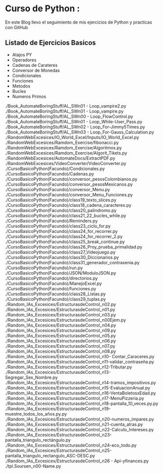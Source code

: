 # Curso de Python :
En este Blog llevo el seguimiento de mis ejercicios de Python
y practicas con GitHub

## Listado de Ejercicios Basicos
* Atajos PY
* Operadores
* Cadenas de Carateres
* Conversor de Monedas
* Condicionales
* Funciones
* Metodos
* Bucles
* Numeros Primos

./Book_AutomateBoringStuff/AL_SWn01 - Loop_vampire2.py
./Book_AutomateBoringStuff/AL_SWn01 - Loop_vampire.py
./Book_AutomateBoringStuff/AL_SWn00 - Loop_FlowControl.py
./Book_AutomateBoringStuff/AL_SWn01 - Loop_While-User_Pass.py
./Book_AutomateBoringStuff/AL_SWn02 - Loop_For-Jimmy5Times.py
./Book_AutomateBoringStuff/AL_SWn03 - Loop_For-Gauss_Calculation.py
./RandomWebExcesices/IO_World_Excel/Inputs/IO_World_Excel.py
./RandomWebExcesices/Ramdom_Exercise/fibonacci.py
./RandomWebExcesices/Ramdom_Exercise/Algoritmos.py
./RandomWebExcesices/Ramdom_Exercise/Algorit_Tikets.py
./RandomWebExcesices/AutomateDocs/ExtractPDF.py
./RandomWebExcesices/VideoConverter/VideoConverter.py
./CursoBasicoPython(Facundo)/Condicionales.py
./CursoBasicoPython(Facundo)/Cadenas.py
./CursoBasicoPython(Facundo)/conversor_pesosColombianos.py
./CursoBasicoPython(Facundo)/conversor_pesosMexicanos.py
./CursoBasicoPython(Facundo)/conversor_Menu.py
./CursoBasicoPython(Facundo)/conversor_Menu_Funciones.py
./CursoBasicoPython(Facundo)/class19_texto_slices.py
./CursoBasicoPython(Facundo)/class18_cadena_caracteres.py
./CursoBasicoPython(Facundo)/class20_palindromo.py
./CursoBasicoPython(Facundo)/class21_22_bucles_while.py
./CursoBasicoPython(Facundo)/Reminders.py
./CursoBasicoPython(Facundo)/class23_ciclo_for.py
./CursoBasicoPython(Facundo)/class24_for_recorrer.py
./CursoBasicoPython(Facundo)/class24_for_recorrer_2.py
./CursoBasicoPython(Facundo)/class25_break_continue.py
./CursoBasicoPython(Facundo)/class26_Proy_prueba_primalidad.py
./CursoBasicoPython(Facundo)/class27_Videojuego.py
./CursoBasicoPython(Facundo)/class30_Diccionarios.py
./CursoBasicoPython(Facundo)/class31_generador_contrasenia.py
./CursoBasicoPython(Facundo)/run.py
./CursoBasicoPython(Facundo)/JSON/ModuloJSON.py
./CursoBasicoPython(Facundo)/directorios.py
./CursoBasicoPython(Facundo)/ManejoExcel.py
./CursoBasicoPython(Facundo)/funciones.py
./CursoBasicoPython(Facundo)/class28_Listas.py
./CursoBasicoPython(Facundo)/class29_tuplas.py
./Random_IAs_Excesices/EstructurasdeControl_n02.py
./Random_IAs_Excesices/EstructurasdeControl_n01.py
./Random_IAs_Excesices/EstructurasdeControl_n03.py
./Random_IAs_Excesices/EstructurasdeControl_n00Ejem.py
./Random_IAs_Excesices/EstructurasdeControl_n04.py
./Random_IAs_Excesices/EstructurasdeControl_n09.py
./Random_IAs_Excesices/EstructurasdeControl_n05.py
./Random_IAs_Excesices/EstructurasdeControl_n06.py
./Random_IAs_Excesices/EstructurasdeControl_n07.py
./Random_IAs_Excesices/EstructurasdeControl_n08.py
./Random_IAs_Excesices/EstructurasdeControl_n10- Contar_Caraceres.py
./Random_IAs_Excesices/EstructurasdeControl_n11-validar_contraseña.py
./Random_IAs_Excesices/EstructurasdeControl_n12-Tributar.py
./Random_IAs_Excesices/EstructurasdeControl_n13-Segregar_Sex_Nombre.py
./Random_IAs_Excesices/EstructurasdeControl_n14-tramos_impositivos.py
./Random_IAs_Excesices/EstructurasdeControl_n15-EvaluacionAnual.py
./Random_IAs_Excesices/EstructurasdeControl_n16-VentaBoletosxEdad.py
./Random_IAs_Excesices/EstructurasdeControl_n17-MenuPizzeria.py
./Random_IAs_Excesices/EstructurasdeControl_n18-pantalla_10_veces.py.py
./Random_IAs_Excesices/EstructurasdeControl_n19-muestre_todos_los_años.py.py
./Random_IAs_Excesices/EstructurasdeControl_n20-numeros_impares.py
./Random_IAs_Excesices/EstructurasdeControl_n21-cuenta_atras.py
./Random_IAs_Excesices/EstructurasdeControl_n22-Calculo_Intereses.py
./Random_IAs_Excesices/EstructurasdeControl_n23-pantalla_triangulo_rectángulo.py
./Random_IAs_Excesices/EstructurasdeControl_n24-eco_todo.py
./Random_IAs_Excesices/EstructurasdeControl_n25-pantalla_triangulo_rectangulo_ASC-DESC.py
./Random_IAs_Excesices/EstructurasdeControl_n26 - Api-yfinances.py
./tpl.Soursen_n00-Name.py
